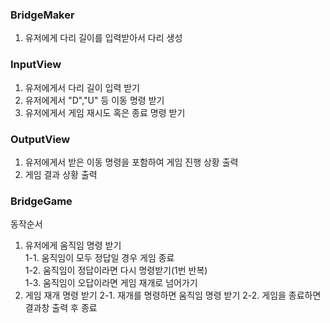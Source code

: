 ### BridgeMaker
1. 유저에게 다리 길이를 입력받아서 다리 생성

### InputView
1. 유저에게서 다리 길이 입력 받기
2. 유저에게서 "D","U" 등 이동 명령 받기
3. 유저에게서 게임 재시도 혹은 종료 명령 받기

### OutputView
1. 유저에게서 받은 이동 명령을 포함하여 게임 진행 상황 출력
2. 게임 결과 상황 출력

### BridgeGame
동작순서
1. 유저에게 움직임 명령 받기</br>
    1-1. 움직임이 모두 정답일 경우 게임 종료</br>
    1-2. 움직임이 정답이라면 다시 명령받기(1번 반복)</br>
    1-3. 움직임이 오답이라면 게임 재개로 넘어가기</br>
2. 게임 재개 명령 받기
    2-1. 재개를 명령하면 움직임 명령 받기
    2-2. 게임을 종료하면 결과창 출력 후 종료